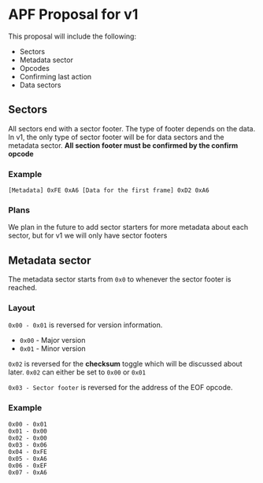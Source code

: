 # APF Proposal for v1

This proposal will include the following:
 - Sectors
 - Metadata sector
 - Opcodes
 - Confirming last action
 - Data sectors

## Sectors

All sectors end with a sector footer. The type of footer depends on the data. In v1, the only type of sector footer will be for data sectors and the metadata sector. **All section footer must be confirmed by the confirm opcode**

### Example
`[Metadata] 0xFE 0xA6 [Data for the first frame] 0xD2 0xA6`

### Plans

We plan in the future to add sector starters for more metadata about each sector, but for v1 we will only have sector footers

## Metadata sector

The metadata sector starts from `0x0` to whenever the sector footer is reached.

### Layout

`0x00 - 0x01` is reversed for version information.
 - `0x00` - Major version
 - `0x01` - Minor version

`0x02` is reversed for the **checksum** toggle which will be discussed about later. `0x02` can either be set to `0x00` or `0x01`

`0x03 - Sector footer` is reversed for the address of the EOF opcode.

### Example

```
0x00 - 0x01
0x01 - 0x00
0x02 - 0x00
0x03 - 0x06
0x04 - 0xFE
0x05 - 0xA6
0x06 - 0xEF
0x07 - 0xA6
```
